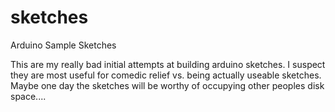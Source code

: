 sketches
========

Arduino Sample Sketches

This are my really bad initial attempts at building arduino sketches.  I suspect they are most useful for comedic relief vs. being actually useable sketches.  Maybe one day the sketches will be worthy of occupying other peoples disk space....
